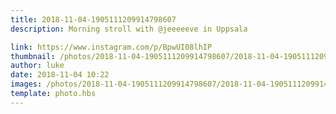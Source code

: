 ```yaml
---
title: 2018-11-04-1905111209914798607
description: Morning stroll with @jeeeeeve in Uppsala

link: https://www.instagram.com/p/BpwUI08lhIP
thumbnail: /photos/2018-11-04-1905111209914798607/2018-11-04-1905111209914798607_1.jpg
author: luke
date: 2018-11-04 10:22
images: /photos/2018-11-04-1905111209914798607/2018-11-04-1905111209914798607_1.jpg,/photos/2018-11-04-1905111209914798607/2018-11-04-1905111209914798607_3.jpg,/photos/2018-11-04-1905111209914798607/2018-11-04-1905111209914798607_2.jpg
template: photo.hbs
---
```

